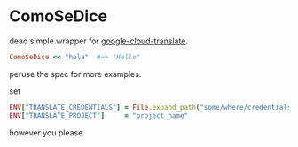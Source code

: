 # ComoSeDice

dead simple wrapper for [google-cloud-translate](https://rubygems.org/gems/google-cloud-translate/).

```ruby
ComoSeDice << "hola"  #=> "Hello"
```
peruse the spec for more examples.

set
```ruby
ENV["TRANSLATE_CREDENTIALS"] = File.expand_path("some/where/credentials.json")
ENV["TRANSLATE_PROJECT"]     = "project_name"
```
however you please.

